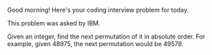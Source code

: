 Good morning! Here's your coding interview problem for today.

This problem was asked by IBM.

Given an integer, find the next permutation of it in absolute order. For
example, given 48975, the next permutation would be 49578.